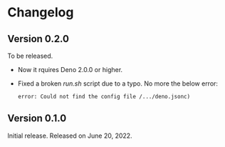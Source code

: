 <!-- deno-fmt-ignore-file -->

Changelog
=========

Version 0.2.0
-------------

To be released.

 -  Now it rquires Deno 2.0.0 or higher.

 -  Fixed a broken *run.sh* script due to a typo.  No more the below error:

    ~~~~
    error: Could not find the config file /.../deno.jsonc)
    ~~~~


Version 0.1.0
-------------

Initial release.  Released on June 20, 2022.
